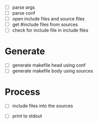  - [ ] parse args
 - [ ] parse conf
 - [ ] open include files and source files
 - [ ] get #include files from sources
 - [ ] check for include file in include files

Generate
========
 - [ ] generate makefile head using conf
 - [ ] generate makefile body using sources

Process
=======
 - [ ] include files into the sources
 - [ ] print to stdout


